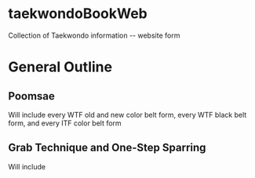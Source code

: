 # taekwondoBookWeb
Collection of Taekwondo information -- website form

# General Outline
## Poomsae
Will include every WTF old and new color belt form, every WTF black belt form, and every ITF color belt form
## Grab Technique and One-Step Sparring
Will include
